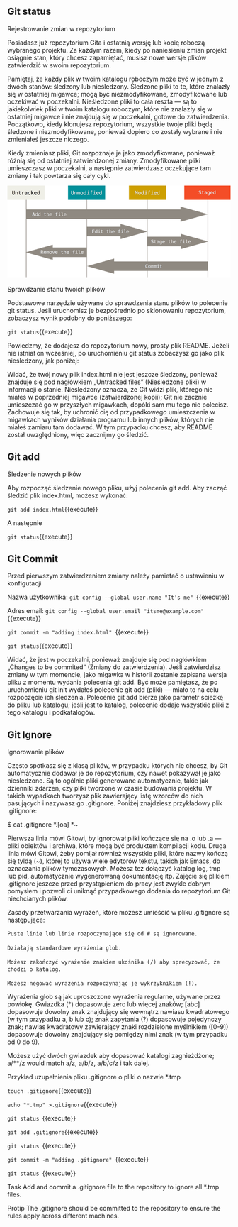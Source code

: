## Git status

Rejestrowanie zmian w repozytorium

Posiadasz już repozytorium Gita i ostatnią wersję lub kopię roboczą wybranego projektu. Za każdym razem, kiedy po naniesieniu zmian projekt osiągnie stan, który chcesz zapamiętać, musisz nowe wersje plików zatwierdzić w swoim repozytorium.

Pamiętaj, że każdy plik w twoim katalogu roboczym może być w jednym z dwóch stanów: śledzony lub nieśledzony. Śledzone pliki to te, które znalazły się w ostatniej migawce; mogą być niezmodyfikowane, zmodyfikowane lub oczekiwać w poczekalni. Nieśledzone pliki to cała reszta — są to jakiekolwiek pliki w twoim katalogu roboczym, które nie znalazły się w ostatniej migawce i nie znajdują się w poczekalni, gotowe do zatwierdzenia. Początkowo, kiedy klonujesz repozytorium, wszystkie twoje pliki będą śledzone i niezmodyfikowane, ponieważ dopiero co zostały wybrane i nie zmieniałeś jeszcze niczego.

Kiedy zmieniasz pliki, Git rozpoznaje je jako zmodyfikowane, ponieważ różnią się od ostatniej zatwierdzonej zmiany. Zmodyfikowane pliki umieszczasz w poczekalni, a następnie zatwierdzasz oczekujące tam zmiany i tak powtarza się cały cykl.


![](./assets/file-lifecycle.png)

Sprawdzanie stanu twoich plików

Podstawowe narzędzie używane do sprawdzenia stanu plików to polecenie git status. Jeśli uruchomisz je bezpośrednio po sklonowaniu repozytorium, zobaczysz wynik podobny do poniższego:

`git status`{{execute}}

Powiedzmy, że dodajesz do repozytorium nowy, prosty plik README. Jeżeli nie istniał on wcześniej, po uruchomieniu git status zobaczysz go jako plik nieśledzony, jak poniżej:

Widać, że twój nowy plik index.html nie jest jeszcze śledzony, ponieważ znajduje się pod nagłówkiem „Untracked files” (Nieśledzone pliki) w informacji o stanie. Nieśledzony oznacza, że Git widzi plik, którego nie miałeś w poprzedniej migawce (zatwierdzonej kopii); Git nie zacznie umieszczać go w przyszłych migawkach, dopóki sam mu tego nie polecisz. Zachowuje się tak, by uchronić cię od przypadkowego umieszczenia w migawkach wyników działania programu lub innych plików, których nie miałeś zamiaru tam dodawać. W tym przypadku chcesz, aby README został uwzględniony, więc zacznijmy go śledzić.


## Git add

Śledzenie nowych plików

Aby rozpocząć śledzenie nowego pliku, użyj polecenia git add. Aby zacząć śledzić plik index.html, możesz wykonać:

`git add index.html`{{execute}}

A następnie

`git status`{{execute}}



## Git Commit

Przed pierwszym zatwierdzeniem zmiany należy pamietać o ustawieniu w konfigutacji


Nazwa użytkownika: 
`git config --global user.name "It's me" `{{execute}}

Adres email:
`git config --global user.email "itsme@example.com"`{{execute}}

`git commit -m "adding index.html" `{{execute}}

`git status`{{execute}}

Widać, że jest w poczekalni, ponieważ znajduje się pod nagłówkiem „Changes to be commited“ (Zmiany do zatwierdzenia). Jeśli zatwierdzisz zmiany w tym momencie, jako migawka w historii zostanie zapisana wersja pliku z momentu wydania polecenia git add. Być może pamiętasz, że po uruchomieniu git init wydałeś polecenie git add (pliki) — miało to na celu rozpoczęcie ich śledzenia. Polecenie git add bierze jako parametr ścieżkę do pliku lub katalogu; jeśli jest to katalog, polecenie dodaje wszystkie pliki z tego katalogu i podkatalogów.


## Git Ignore

Ignorowanie plików

Często spotkasz się z klasą plików, w przypadku których nie chcesz, by Git automatycznie dodawał je do repozytorium, czy nawet pokazywał je jako nieśledzone. Są to ogólnie pliki generowane automatycznie, takie jak dzienniki zdarzeń, czy pliki tworzone w czasie budowania projektu. W takich wypadkach tworzysz plik zawierający listę wzorców do nich pasujących i nazywasz go .gitignore. Poniżej znajdziesz przykładowy plik .gitignore:

$ cat .gitignore
*.[oa]
*~

Pierwsza linia mówi Gitowi, by ignorował pliki kończące się na .o lub .a — pliki obiektów i archiwa, które mogą być produktem kompilacji kodu. Druga linia mówi Gitowi, żeby pomijał również wszystkie pliki, które nazwy kończą się tyldą (~), której to używa wiele edytorów tekstu, takich jak Emacs, do oznaczania plików tymczasowych. Możesz też dołączyć katalog log, tmp lub pid, automatycznie wygenerowaną dokumentację itp. Zajęcie się plikiem .gitignore jeszcze przed przystąpieniem do pracy jest zwykle dobrym pomysłem i pozwoli ci uniknąć przypadkowego dodania do repozytorium Git niechcianych plików.

Zasady przetwarzania wyrażeń, które możesz umieścić w pliku .gitignore są następujące:

    Puste linie lub linie rozpoczynające się od # są ignorowane.

    Działają standardowe wyrażenia glob.

    Możesz zakończyć wyrażenie znakiem ukośnika (/) aby sprecyzować, że chodzi o katalog.

    Możesz negować wyrażenia rozpoczynając je wykrzyknikiem (!).

Wyrażenia glob są jak uproszczone wyrażenia regularne, używane przez powłokę. Gwiazdka (*) dopasowuje zero lub więcej znaków; [abc] dopasowuje dowolny znak znajdujący się wewnątrz nawiasu kwadratowego (w tym przypadku a, b lub c); znak zapytania (?) dopasowuje pojedynczy znak; nawias kwadratowy zawierający znaki rozdzielone myślnikiem ([0-9]) dopasowuje dowolny znajdujący się pomiędzy nimi znak (w tym przypadku od 0 do 9).

Możesz użyć dwóch gwiazdek aby dopasować katalogi zagnieżdżone; a/**/z would match a/z, a/b/z, a/b/c/z i tak dalej.

Przykład uzupełnienia pliku .gitignore o pliki  o nazwie *.tmp


`touch .gitignore`{{execute}}

`echo "*.tmp" >.gitignore`{{execute}}

`git status `{{execute}}

`git add .gitignore`{{execute}}

`git status `{{execute}}

`git commit -m "adding .gitignore" `{{execute}}

`git status `{{execute}}

Task
Add and commit a .gitignore file to the repository to ignore all *.tmp files.

Protip
The .gitignore should be committed to the repository to ensure the rules apply across different machines.